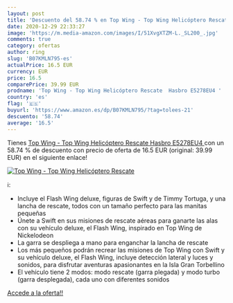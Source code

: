 ```yaml
---
layout: post
title: 'Descuento del 58.74 % en Top Wing - Top Wing Helicóptero Rescate '
date: 2020-12-29 22:33:27
image: 'https://m.media-amazon.com/images/I/51XvgXTZM-L._SL200_.jpg'
comments: true
category: ofertas
author: ring
slug: 'B07KMLN795-es'
actualPrice: 16.5 EUR
currency: EUR
price: 16.5
comparePrice: 39.99 EUR
prodname: 'Top Wing - Top Wing Helicóptero Rescate  Hasbro E5278EU4 '
country: 'es'
flag: '🇪🇸'
buyurl: 'https://www.amazon.es/dp/B07KMLN795/?tag=tolees-21'
descuento: '58.74'
average: '16.5'
---
```


Tienes [Top Wing - Top Wing Helicóptero Rescate  Hasbro E5278EU4 ](https://www.amazon.es/dp/B07KMLN795/?tag=tolees-21) con un 58.74 % de descuento con precio de oferta de 16.5 EUR (original: 39.99 EUR) en el siguiente enlace!

[![Top Wing - Top Wing Helicóptero Rescate ](https://m.media-amazon.com/images/I/51XvgXTZM-L._SL200_.jpg)](https://www.amazon.es/dp/B07KMLN795/?tag=tolees-21)

ℹ️:

- Incluye el Flash Wing deluxe, figuras de Swift y de Timmy Tortuga, y una lancha de rescate, todos con un tamaño perfecto para las manitas pequeñas
- Únete a Swift en sus misiones de rescate aéreas para ganarte las alas con su vehículo deluxe, el Flash Wing, inspirado en Top Wing de Nickelodeon
- La garra se despliega a mano para enganchar la lancha de rescate
- Los más pequeños podrán recrear las misiones de Top Wing con Swift y su vehículo deluxe, el Flash Wing, incluye detección lateral y luces y sonidos, para disfrutar aventuras apasionantes en la Isla Gran Torbellino
- El vehículo tiene 2 modos: modo rescate (garra plegada) y modo turbo (garra desplegada), cada uno con diferentes sonidos

[Accede a la oferta!!](https://www.amazon.es/dp/B07KMLN795/?tag=tolees-21)
